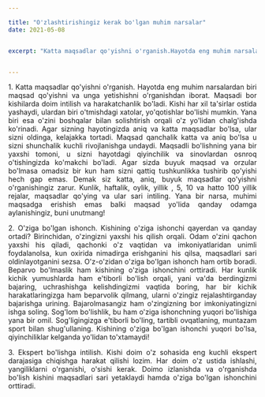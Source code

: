 ```yaml
---

title: "O'zlashtirishingiz kerak bo'lgan muhim narsalar"
date: 2021-05-08


excerpt: "Katta maqsadlar qo'yishni o'rganish.Hayotda eng muhim narsalardan biri maqsad qo'yishni va unga yetishishni o'rganishdan iborat"


---
```


<div style="text-align: justify">
<p>1. Katta maqsadlar qo'yishni o'rganish.
Hayotda eng muhim narsalardan biri maqsad qo'yishni va unga yetishishni o'rganishdan iborat. Maqsadi bor kishilarda doim intilish va harakatchanlik bo'ladi. Kishi har xil ta'sirlar ostida yashaydi, ulardan biri o'tmishdagi xatolar, yo'qotishlar bo'lishi mumkin. Yana biri esa o'zini boshqalar bilan solishtirish orqali o'z yo'lidan chalg'ishda ko'rinadi. Agar sizning hayotingizda aniq va katta maqsadlar bo'lsa, ular sizni oldinga, kelajakka tortadi. Maqsad qanchalik katta va aniq bo'lsa u sizni shunchalik kuchli rivojlanishga undaydi. Maqsadli bo'lishning yana bir yaxshi tomoni, u sizni hayotdagi qiyinchilik va sinovlardan osnroq o'tishingizda ko'makchi bo'ladi. Agar sizda buyuk maqsad va orzular bo'lmasa omadsiz bir kun ham sizni qattiq tushkunlikka tushirib qo'yishi hech gap emas. Demak siz katta, aniq, buyuk maqsadlar qo'yishni o'rganishingiz zarur. Kunlik, haftalik, oylik, yillik , 5, 10 va hatto 100 yillik rejalar, maqsadlar qo'ying va ular sari intiling. Yana bir narsa, muhimi maqsadga erishish emas balki maqsad yo'lida qanday odamga aylanishingiz, buni unutmang! </p>
<p>
2. O'ziga bo'lgan ishonch.
Kishining o'ziga ishonchi qayerdan va qanday ortadi? Birinchidan, o'zingizni yaxshi his qilish orqali. Odam o'zini qachon yaxshi his qiladi, qachonki o'z vaqtidan va imkoniyatlaridan unimli foydalanolsa, kun oxirida nimadirga erishganini his qilsa, maqsadlari sari oldinlayotganini sezsa. O'z-o'zidan o'ziga bo'lgan ishonch ham ortib boradi. Beparvo bo'lmaslik ham kishining o'ziga ishonchini orttiradi. Har kunlik kichik yumushlarda ham e'tiborli bo'lish orqali, yani va'da berdingizmi bajaring, uchrashishga kelishdingizmi vaqtida boring, har bir kichik harakatlaringizga ham beparvolik qilmang, ularni o'zingiz rejalashtirganday bajarishga urining. Bajarolmasangiz ham o'zingizning bor imkoniyatingizni ishga soling. Sog'lom bo'lishlik, bu ham o'ziga ishonchning yuqori bo'lishiga yana bir omil. Sog'ligingizga e'tiborli bo'ling, tartibli ovqatlaning, muntazam sport bilan shug'ullaning. 
Kishining o'ziga bo'lgan ishonchi yuqori bo'lsa, qiyinchiliklar kelganda yo'lidan to'xtamaydi!
</p>
<p>
3. Ekspert bo'lishga intilish.
Kishi doim o'z sohasida eng kuchli ekspert darajasiga chiqishga harakat qilishi lozim. Har doim o'z ustida ishlashi, yangiliklarni o'rganishi, o'sishi kerak. Doimo izlanishda va o'rganishda bo'lish kishini maqsadlari sari yetaklaydi hamda o'ziga bo'lgan ishonchini orttiradi.  
</p>
</div>